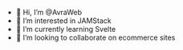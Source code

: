 - 👋 Hi, I’m @AvraWeb
- 👀 I’m interested in JAMStack
- 🌱 I’m currently learning Svelte
- 💞️ I’m looking to collaborate on ecommerce sites


<!---
AvraWeb/AvraWeb is a ✨ special ✨ repository because its `README.md` (this file) appears on your GitHub profile.
You can click the Preview link to take a look at your changes.
--->
